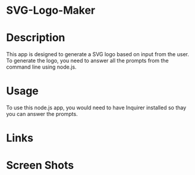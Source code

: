 # SVG-Logo-Maker

# Description 
This app is designed to generate a SVG logo based on input from the user. To generate the logo, you need to answer all the prompts from the command line using 
node.js. 

# Usage
To use this node.js app, you would need to have Inquirer installed so thay you can answer the prompts. 

# Links



# Screen Shots






